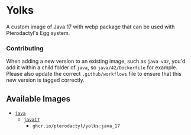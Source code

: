 # Yolks

A custom image of Java 17 with webp package that can be used with Pterodactyl's Egg system. 

### Contributing

When adding a new version to an existing image, such as `java v42`, you'd add it within a child folder of `java`, so
`java/42/Dockerfile` for example. Please also update the correct `.github/workflows` file to ensure that this new version
is tagged correctly.

## Available Images

* [`java`](https://github.com/pterodactyl/yolks/tree/master/java)
  * [`java17`](https://github.com/latchee/yolks/tree/master/java/17)
    * `ghcr.io/pterodactyl/yolks:java_17`
